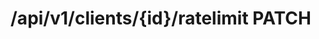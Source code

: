 #  /api/v1/clients/{id}/ratelimit PATCH

<api-endpoint openapi-path="../../../api-specs/swagger-otr-api.json" method="PATCH" endpoint="/api/v1/clients/{id}/ratelimit"/>